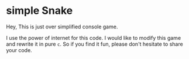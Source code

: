 # simple Snake
Hey, This is just over simplified console game.

I use the power of internet for this code. I would like to modify this game and rewrite it in pure `c`. So if you find it fun, please don't hesitate to share your code.


